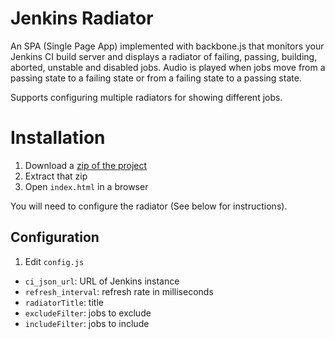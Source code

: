 # Jenkins Radiator

An SPA (Single Page App) implemented with backbone.js that monitors your Jenkins CI build server and displays a radiator of failing,
passing, building, aborted, unstable and disabled jobs. Audio is played when jobs move from a passing state to a failing state
or from a failing state to a passing state.

Supports configuring multiple radiators for showing different jobs.

# Installation

1. Download a [zip of the project](https://github.com/svo/jenkins-radiator/archive/master.zip)
2. Extract that zip
3. Open `index.html` in a browser

You will need to configure the radiator (See below for instructions).

## Configuration

1. Edit `config.js`
 * `ci_json_url`: URL of Jenkins instance
 * `refresh_interval`: refresh rate in milliseconds
 * `radiatorTitle`: title
 * `excludeFilter`: jobs to exclude
 * `includeFilter`: jobs to include
